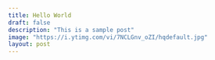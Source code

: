 ```yaml
---
title: Hello World
draft: false
description: "This is a sample post"
image: "https://i.ytimg.com/vi/7NCLGnv_oZI/hqdefault.jpg"
layout: post
---
```

